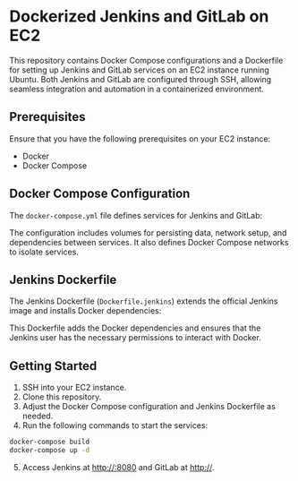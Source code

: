 # Dockerized Jenkins and GitLab on EC2

This repository contains Docker Compose configurations and a Dockerfile for setting up Jenkins and GitLab services on an EC2 instance running Ubuntu. Both Jenkins and GitLab are configured through SSH, allowing seamless integration and automation in a containerized environment.

## Prerequisites

Ensure that you have the following prerequisites on your EC2 instance:

- Docker
- Docker Compose

## Docker Compose Configuration

The `docker-compose.yml` file defines services for Jenkins and GitLab:


The configuration includes volumes for persisting data, network setup, and dependencies between services. It also defines Docker Compose networks to isolate services.

## Jenkins Dockerfile

The Jenkins Dockerfile (`Dockerfile.jenkins`) extends the official Jenkins image and installs Docker dependencies:

This Dockerfile adds the Docker dependencies and ensures that the Jenkins user has the necessary permissions to interact with Docker.

## Getting Started

1. SSH into your EC2 instance.
2. Clone this repository.
3. Adjust the Docker Compose configuration and Jenkins Dockerfile as needed.
4. Run the following commands to start the services:

```bash
docker-compose build
docker-compose up -d
```

5. Access Jenkins at [http://<your-ec2-ip>:8080](http://<your-ec2-ip>:8080) and GitLab at [http://<your-ec2-ip>](http://<your-ec2-ip>).

